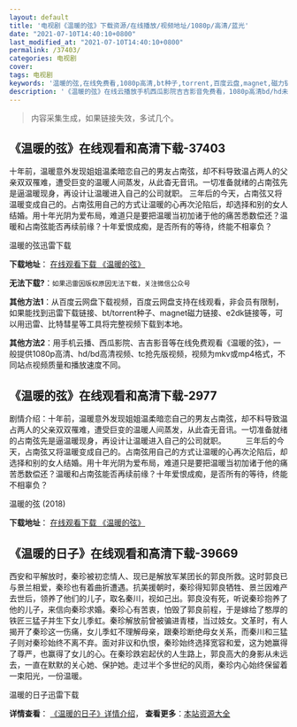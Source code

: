 ```yaml
---
layout: default
title: '电视剧《温暖的弦》下载资源/在线播放/视频地址/1080p/高清/蓝光'
date: "2021-07-10T14:40:10+0800"
last_modified_at: "2021-07-10T14:40:10+0800"
permalink: /37403/
categories: 电视剧
cover:
tags: 电视剧
keywords: '温暖的弦,在线免费看,1080p高清,bt种子,torrent,百度云盘,magnet,磁力链,迅雷下载资源'
description: '《温暖的弦》在线云播放手机西瓜影院吉吉影音免费看，1080p高清bd/hd未删减完整版和tc抢先枪版，mkv/mp4格式，附带bt/torrent种子、magnet/磁力链、百度云盘、网盘资源迅雷下载链接'
---
```


>内容采集生成，如果链接失效，多试几个。


## 《温暖的弦》在线观看和高清下载-37403

十年前，温暖意外发现姐姐温柔暗恋自己的男友占南弦，却不料导致温占两人的父亲双双罹难，遭受巨变的温暖人间蒸发，从此杳无音讯。一切准备就绪的占南弦先是逼温暖现身，再设计让温暖进入自己的公司就职。 三年后的今天，占南弦又将温暖变成自己的。占南弦用自己的方式让温暖的心再次沦陷后，却选择和别的女人结婚。用十年光阴为爱布局，难道只是要把温暖当初加诸于他的痛苦悉数偿还？温暖和占南弦能否再续前缘？十年爱恨成痴，是否所有的等待，终能不相辜负？


温暖的弦迅雷下载

**下载地址**： [在线观看下载 《温暖的弦》](https://www.993dy.com//vod-detail-id-30205.html) 


**无法下载?**：`如果迅雷因版权原因无法下载，关注微信公众号 `

**其他方法1**：从百度云网盘下载视频，百度云网盘支持在线观看，非会员有限制，如果能找到迅雷下载链接、bt/torrent种子、magnet磁力链接、e2dk链接等，可以用迅雷、比特彗星等工具将完整视频下载到本地。

**其他方法2**：用手机云播、西瓜影院、吉吉影音等在线免费观看《温暖的弦》，一般提供1080p高清、hd/bd高清视频、tc抢先版视频，视频为mkv或mp4格式，不同站点视频质量和播放速度不同。


## 《温暖的弦》在线观看和高清下载-2977

剧情介绍：十年前，温暖意外发现姐姐温柔暗恋自己的男友占南弦，却不料导致温占两人的父亲双双罹难，遭受巨变的温暖人间蒸发，从此杳无音讯。一切准备就绪的占南弦先是逼温暖现身，再设计让温暖进入自己的公司就职。  　　三年后的今天，占南弦又将温暖变成自己的。占南弦用自己的方式让温暖的心再次沦陷后，却选择和别的女人结婚。用十年光阴为爱布局，难道只是要把温暖当初加诸于他的痛苦悉数偿还？温暖和占南弦能否再续前缘？十年爱恨成痴，是否所有的等待，终能不相辜负？


温暖的弦 (2018)

**下载地址**： [在线观看下载 《温暖的弦》](https://www.btbtdy.me/btdy/dy12802.html) 


## 《温暖的日子》在线观看和高清下载-39669

西安和平解放时，秦珍被初恋情人、现已是解放军某团长的郭良所救。这时郭良已与景兰相爱，秦珍也有着曲折遭遇。抗美援朝时，秦珍得知郭良牺牲、景兰因难产去世后，领养了他们的儿子，取名秦川，视如己出。郭良没有死，听说秦珍抱养了他的儿子，来信向秦珍求婚。秦珍心有苦衷，怕毁了郭良前程，于是嫁给了憨厚的铁匠三猛子并生下女儿季虹。秦珍解放前曾被骗进青楼，当过妓女。文革时，有人揭开了秦珍这一伤痛，女儿季虹不理解母亲，跟秦珍断绝母女关系，而秦川和三猛子则对秦珍始终不离不弃。面对非议和仇恨，秦珍始终选择宽容和爱，这为她赢得了尊严，也赢得了女儿的心。在秦珍跌宕起伏的人生路上，郭良高大的身影从未远去，一直在默默的关心她、保护她。走过半个多世纪的风雨，秦珍内心始终保留着一束阳光，一份温暖。</p>


温暖的日子迅雷下载

**详情查看**： [《温暖的日子》详情介绍](/movie/39669/)， **查看更多**：[本站资源大全](/movie/t/all/)

